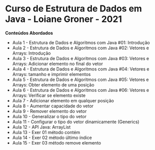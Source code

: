 # Curso de Estrutura de Dados em Java - Loiane Groner - 2021

**Conteúdos Abordados**

 - Aula 1 - Estrutura de Dados e Algoritmos com Java #01: Introdução
 - Aula 2 - Estrutura de Dados e Algoritmos com Java #02: Vetores e Arrays: Introdução
 - Aula 3 - Estrutura de Dados e Algoritmos com Java #03: Vetores e Arrays: Adicionar elemento no final do vetor
 - Aula 4 - Estrutura de Dados e Algoritmos com Java #04: Vetores e Arrays: tamanho e imprimir elementos
 - Aula 5 - Estrutura de Dados e Algoritmos com Java #05: Vetores e Arrays: Obter elemento de uma posição
 - Aula 6 - Estrutura de Dados e Algoritmos com Java #06: Vetores e Arrays: Verificar se elemento existe
 - Aula 7 - Adicionar elemento em qualquer posição
 - Aula 8 - Aumentar capacidade do vetor
 - Aula 9 - Remover elemento do vetor
 - Aula 10 - Generalizar o tipo do vetor
 - Aula 11 - Configurar o tipo do vetor dinamicamente (Generics)
 - Aula 12 - API Java: ArrayList
 - Aula 13 - Exer 01 método contém
 - Aula 14 - Exer 02 método último índice
 - Aula 15 - Exer 03 método remove elemento
